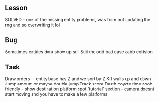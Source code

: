 Lesson
----
SOLVED - one of the missing entity problems, was from not updating the rng and so overwriting it lol


Bug
----
Sometimes entities dont show up still
Still the odd bad case aabb collision


Task
----
Draw orders -- entity base has Z and we sort by Z
Kill walls up and down
Jump amount or maybe double jump
Track score
Death
coyote time
noob friendly -
    show destination platform spot
    'tutorial' section - camera doesnt start moving and you have to make a few platforms